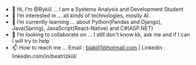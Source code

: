 - 👋 Hi, I’m @Bykiil ... I am a Systems Analysis and Development Student
- 👀 I’m interested in ... all kinds of technologies, mostly AI.
- 🌱 I’m currently learning ... about Python(Pandas and Django), Java(Spring), JavaScript(React-Native) and C#(ASP.NET)
- 💞️ I’m looking to collaborate on ... I still don't know kk, ask me and if I can I will try to help
- 📫 How to reach me ... Email : biakiil1@hotmail.com | Linkedin : linkedin.com/in/beatrizkiil/

